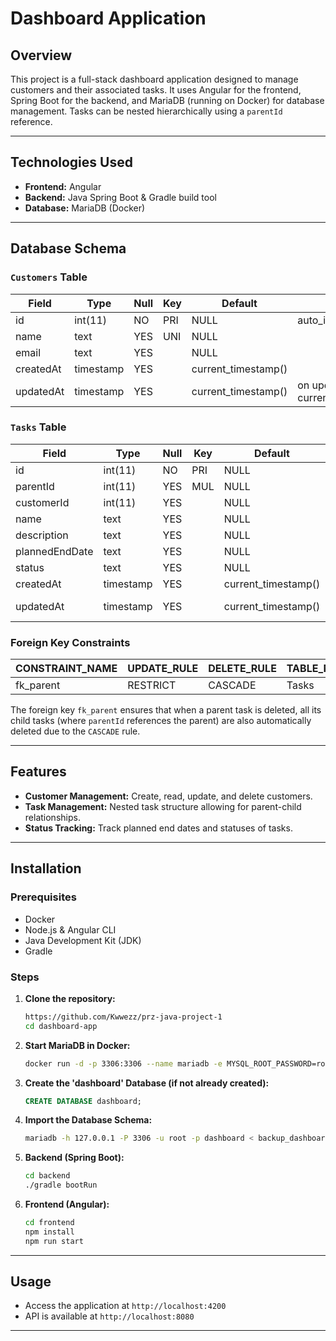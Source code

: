 # Dashboard Application

## Overview
This project is a full-stack dashboard application designed to manage customers and their associated tasks. It uses Angular for the frontend, Spring Boot for the backend, and MariaDB (running on Docker) for database management. Tasks can be nested hierarchically using a `parentId` reference.

---

## Technologies Used

- **Frontend:** Angular
- **Backend:** Java Spring Boot & Gradle build tool
- **Database:** MariaDB (Docker)

---

## Database Schema

### `Customers` Table
| Field     | Type      | Null | Key | Default             | Extra                         |
|-----------|----------|------|-----|----------------------|-------------------------------|
| id        | int(11)   | NO   | PRI | NULL                | auto_increment                |
| name      | text      | YES  | UNI | NULL                |                               |
| email     | text      | YES  |     | NULL                |                               |
| createdAt | timestamp | YES  |     | current_timestamp() |                               |
| updatedAt | timestamp | YES  |     | current_timestamp() | on update current_timestamp() |

### `Tasks` Table
| Field          | Type      | Null | Key | Default             | Extra                         |
|----------------|----------|------|-----|----------------------|-------------------------------|
| id             | int(11)   | NO   | PRI | NULL                | auto_increment                |
| parentId       | int(11)   | YES  | MUL | NULL                |                               |
| customerId     | int(11)   | YES  |     | NULL                |                               |
| name           | text      | YES  |     | NULL                |                               |
| description    | text      | YES  |     | NULL                |                               |
| plannedEndDate | text      | YES  |     | NULL                |                               |
| status         | text      | YES  |     | NULL                |                               |
| createdAt      | timestamp | YES  |     | current_timestamp() |                               |
| updatedAt      | timestamp | YES  |     | current_timestamp() | on update current_timestamp() |

### Foreign Key Constraints
| CONSTRAINT_NAME | UPDATE_RULE | DELETE_RULE | TABLE_NAME | REFERENCED_TABLE_NAME |
|-----------------|-------------|-------------|------------|-----------------------|
| fk_parent       | RESTRICT    | CASCADE     | Tasks      | Tasks                 |

The foreign key `fk_parent` ensures that when a parent task is deleted, all its child tasks (where `parentId` references the parent) are also automatically deleted due to the `CASCADE` rule.

---

## Features
- **Customer Management:** Create, read, update, and delete customers.
- **Task Management:** Nested task structure allowing for parent-child relationships.
- **Status Tracking:** Track planned end dates and statuses of tasks.
---

## Installation

### Prerequisites
- Docker
- Node.js & Angular CLI
- Java Development Kit (JDK)
- Gradle

### Steps
1. **Clone the repository:**
   ```bash
   https://github.com/Kwwezz/prz-java-project-1
   cd dashboard-app
   ```

2. **Start MariaDB in Docker:**
   ```bash
   docker run -d -p 3306:3306 --name mariadb -e MYSQL_ROOT_PASSWORD=root -e MYSQL_DATABASE=dashboard mariadb
   ```
3. **Create the 'dashboard' Database (if not already created):**

   ```sql
   CREATE DATABASE dashboard;
   ```
4. **Import the Database Schema:**
   ```bash
   mariadb -h 127.0.0.1 -P 3306 -u root -p dashboard < backup_dashboard.sql
   ```
    

5. **Backend (Spring Boot):**
   ```bash
   cd backend
   ./gradle bootRun
   ```

6. **Frontend (Angular):**
   ```bash
   cd frontend
   npm install
   npm run start
   ```

---

## Usage
- Access the application at `http://localhost:4200`
- API is available at `http://localhost:8080`

---
